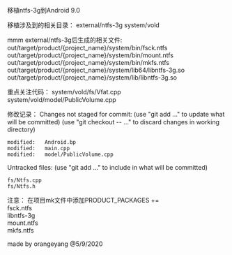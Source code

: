 移植ntfs-3g到Android 9.0


移植涉及到的相关目录：
external/ntfs-3g
system/vold


mmm external/ntfs-3g后生成的相关文件:  
out/target/product/{project_name}/system/bin/fsck.ntfs  
out/target/product/{project_name}/system/bin/mount.ntfs  
out/target/product/{project_name}/system/bin/mkfs.ntfs  
out/target/product/{project_name}/system/lib64/libntfs-3g.so  
out/target/product/{project_name}/system/lib/libntfs-3g.so  


重点关注代码：
system/vold/fs/Vfat.cpp
system/vold/model/PublicVolume.cpp


修改记录：
Changes not staged for commit:
  (use "git add <file>..." to update what will be committed)
  (use "git checkout -- <file>..." to discard changes in working directory)

	modified:   Android.bp
	modified:   main.cpp
	modified:   model/PublicVolume.cpp

Untracked files:
  (use "git add <file>..." to include in what will be committed)

	fs/Ntfs.cpp
	fs/Ntfs.h


注意：
在项目mk文件中添加PRODUCT_PACKAGES += \
 fsck.ntfs \
 libntfs-3g \
 mount.ntfs \
 mkfs.ntfs



made by orangeyang @5/9/2020
